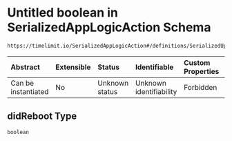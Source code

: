 # Untitled boolean in SerializedAppLogicAction Schema

```txt
https://timelimit.io/SerializedAppLogicAction#/definitions/SerializedUpdateDeviceStatusAction/properties/didReboot
```



| Abstract            | Extensible | Status         | Identifiable            | Custom Properties | Additional Properties | Access Restrictions | Defined In                                                                                            |
| :------------------ | :--------- | :------------- | :---------------------- | :---------------- | :-------------------- | :------------------ | :---------------------------------------------------------------------------------------------------- |
| Can be instantiated | No         | Unknown status | Unknown identifiability | Forbidden         | Allowed               | none                | [SerializedAppLogicAction.schema.json\*](SerializedAppLogicAction.schema.json "open original schema") |

## didReboot Type

`boolean`
